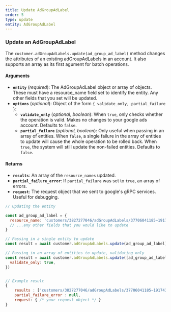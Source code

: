 ```yaml
---
title: Update AdGroupAdLabel
order: 5
type: update
entity: AdGroupAdLabel
---
```


### Update an AdGroupAdLabel

The `customer.adGroupAdLabels.update(ad_group_ad_label)` method changes the attributes of an existing adGroupAdLabels in an account. It also supports an array as its first agument for batch operations.

#### Arguments

- **`entity`** (_required_): The AdGroupAdLabel object or array of objects. These must have a resource_name field set to identify the entity. Any other fields that you set will be updated.
- **`options`** (_optional_): Object of the form `{ validate_only, partial_failure }`:
  - **`validate_only`** (_optional, boolean_): When `true`, only checks whether the operation is valid. Makes no changes to your google ads account. Defaults to `false`.
  - **`partial_failure`** (_optional, boolean_): Only useful when passing in an array of entities. When `false`, a single failure in the array of entities to update will cause the whole operation to be rolled back. When `true`, the system will still update the non-failed entities. Defaults to `false`.

#### Returns

- **`results`**: An array of the `resource_names` updated.
- **`partial_failure_error`**: If `partial_failure` was set to `true`, an array of errors.
- **`request`**: The request object that we sent to google's gRPC services. Useful for debugging.

```javascript
// Updating the entity

const ad_group_ad_label = {
  resource_name: 'customers/3827277046/adGroupAdLabels/37706041185~191743801329~1091971976', // The resource_name is required
  // ...any other fields that you would like to update
}

// Passing in a single entity to update
const result = await customer.adGroupAdLabels.update(ad_group_ad_label)

// Passing in an array of entities to update, validating only
const result = await customer.adGroupAdLabels.update([ad_group_ad_label, other_ad_group_ad_label], {
  validate_only: true,
})
```

```javascript

// Example result
{
	results : ['customers/3827277046/adGroupAdLabels/37706041185~191743801329~1091971976'],
	partial_failure_error : null,
	request: { /* your request object */ }
}

```
